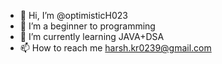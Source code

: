 - 👋 Hi, I’m @optimisticH023
- 👀 I’m a beginner to programming 
- 🌱 I’m currently learning JAVA+DSA
- 📫 How to reach me harsh.kr0239@gmail.com 

<!---
optimisticH023/optimisticH023 is a ✨ special ✨ repository because its `README.md` (this file) appears on your GitHub profile.
You can click the Preview link to take a look at your changes.
--->
